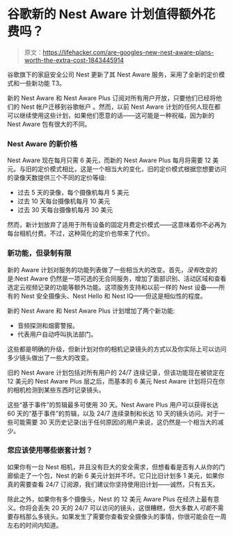 # 谷歌新的 Nest Aware 计划值得额外花费吗？

> 原文：<https://lifehacker.com/are-googles-new-nest-aware-plans-worth-the-extra-cost-1843445914>

谷歌旗下的家庭安全公司 Nest 更新了其 Nest Aware 服务，采用了全新的定价模式和一些新功能 T3。



新的 Nest Aware 和 Nest Aware Plus 订阅对所有用户开放，只要他们已经将他们的 Nest 帐户迁移到谷歌帐户 。然而，以前 Nest Aware 计划的任何人现在都可以继续使用这些计划，如果他们愿意的话——这可能是一种祝福，因为新的 Nest Aware 包有很大的不同。

### Nest Aware 的新价格

Nest Aware 现在每月只需 6 美元，而新的 Nest Aware Plus 每月将需要 12 美元。与旧的定价模式相比，这是一个相当大的变化，旧的定价模式根据您想要访问的录像天数提供三个不同的定价等级:

*   过去 5 天的录像，每个摄像机每月 5 美元
*   过去 10 天每台摄像机每月 10 美元
*   过去 30 天每台摄像机每月 30 美元

然而，新计划放弃了适用于所有设备的固定月费定价模式——这意味着你不必再为每台相机付费。不过，这种简化的定价也带来了代价。

### 新功能，但录制有限

新的 Aware 计划对服务的功能列表做了一些相当大的改变。首先，*没有*改变的是:Nest Aware 仍然是一项可选的无合同服务，增加了面部识别、活动区域和查看选定云视频记录的功能等额外功能。这项服务支持和以前一样的 Nest 设备——所有的 Nest 安全摄像头、Nest Hello 和 Nest IQ——但这是相似性的程度。

新的 Nest Aware 和 Nest Aware Plus 计划增加了两个新功能:

*   音频探测和烟雾警报。
*   代表用户自动呼叫执法部门。

这些都是明确的升级，但新计划对你的相机记录镜头的方式以及你实际上可以访问多少镜头做出了一些大的改变。

旧的 Nest Aware 计划包括对所有用户的 24/7 连续记录，但该功能现在被锁定在 12 美元的 Nest Aware Plus 层之后，而基本的 6 美元 Nest Aware 计划将只在你的相机检测到某些东西时记录镜头。

这些“基于事件”的剪辑最多可使用 30 天。Nest Aware Plus 用户可以获得长达 60 天的“基于事件”的剪辑，以及 24/7 连续录制和长达 10 天的镜头访问。对于一些可能需要 30 天历史记录(出于任何原因)的用户来说，这仍然是一个相当大的减少。

### 您应该使用哪些嵌套计划？

如果你有一台 Nest 相机，并且没有巨大的安全需求，但想看看是否有人从你的门廊偷走了一个包，Nest 的新 6 美元计划并不坏。它只比旧计划多 1 美元，如果你真的需要查看 24/7 订阅源，我们建议你坚持使用旧计划——诚然，只有五天。

除此之外，如果你有多个摄像头，Nest 的 12 美元 Aware Plus 在经济上最有意义。你将会丢失 20 天的 24/7 可以访问的镜头，这很糟糕，但大多数人*可能*不需要存档那么多镜头。如果发生了需要你查看安全摄像头的事情，你很可能会在一周左右的时间内知道。